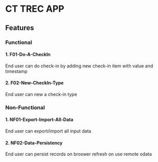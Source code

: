 # CT TREC APP

## Features

### Functional

#### 1. F01-Do-A-CheckIn
End user can do check-in by adding new check-in item with value and timestamp

#### 2. F02-New-CheckIn-Type
End user can new a check-in type

### Non-Functional

#### 1. NF01-Export-Import-All-Data
End user can export/import all input data

#### 2. NF02-Data-Persistency
End user can persist records on broswer refresh on use remote odata
